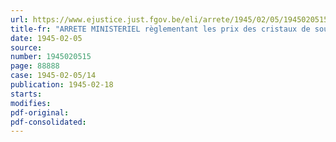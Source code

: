 ```yaml
---
url: https://www.ejustice.just.fgov.be/eli/arrete/1945/02/05/1945020515/justel
title-fr: "ARRETE MINISTERIEL règlementant les prix des cristaux de soude"
date: 1945-02-05
source:
number: 1945020515
page: 88888
case: 1945-02-05/14
publication: 1945-02-18
starts:
modifies:
pdf-original:
pdf-consolidated:
---
```


